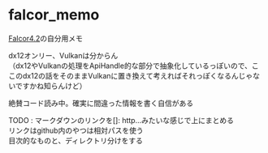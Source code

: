# falcor_memo

[Falcor4.2](https://github.com/NVIDIAGameWorks/Falcor/tree/4.2-release)の自分用メモ  

dx12オンリー、Vulkanは分からん  
（dx12やVulkanの処理をApiHandle的な部分で抽象化しているっぽいので、ここのdx12の話をそのままVulkanに置き換えて考えればそれっぽくなるんじゃないですかね知らんけど）  

絶賛コード読み中。確実に間違った情報を書く自信がある

TODO : 
マークダウンのリンクを[]: http...みたいな感じで上にまとめる  
リンクはgithub内のやつは相対パスを使う  
目次的なものと、ディレクトリ分けをする  
<!--stackedit_data:
eyJoaXN0b3J5IjpbMTUwNDY0OTg2NCwxNjk4OTY1NzUwLDExMT
E0ODgwNTgsMTgwNDAxODM1MCw5ODE0MDE3NzNdfQ==
-->